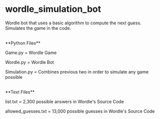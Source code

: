 # wordle_simulation_bot
Wordle bot that uses a basic algorithm to compute the next guess. Simulates the game in the code.


<br />
**Python Files**

Game.py = Wordle Game

Wordle.py = Wordle Bot

Simulation.py = Combines previous two in order to simulate any game possible


<br />
**Text Files**

list.txt = 2,300 possible answers in Wordle's Source Code

allowed_guesses.txt = 13,000 possible guesses in Wordle's Source Code
